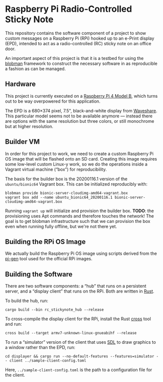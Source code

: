 # Raspberry Pi Radio-Controlled Sticky Note

This repository contains the software component of a project to show custom
messages on a Raspberry Pi (RPi) hooked up to an e-Print display (EPD),
intended to act as a radio-controlled (RC) sticky note on an office door.

An important aspect of this project is that it is a testbed for using the
[blobman][blobman] framework to construct the necessary software in as
reproducible a fashion as can be managed.

[blobman]: https://github.com/pkgw/blobman/


## Hardware

This project is currently executed on a
[Raspberry Pi 4 Model B](https://www.raspberrypi.org/products/raspberry-pi-4-model-b/),
which turns out to be way overpowered for this application.

The EPD is a 680×374 pixel, 7.5", black-and-white display from
[Waveshare](https://www.waveshare.com/product/displays/e-paper.htm). This
particular model seems not to be available anymore — instead there are options
with the same resolution but three colors, or still monochrome but at higher
resolution.


## Builder VM

In order for this project to work, we need to create a custom Raspberry Pi OS
image that will be flashed onto an SD card. Creating this image requires some
low-level custom Linux-y work, so we do the operations inside a Vagrant
virtual machine (“box”) for reproducibility.

The basis for the builder box is the 20200116.1 version of the
`ubuntu/bionic64` Vagrant box. This can be initialized reproducibly with:

```
blobman provide bionic-server-cloudimg-amd64-vagrant.box
vagrant box add --name ubuntu_bionic64_20200116.1 bionic-server-cloudimg-amd64-vagrant.box
```

Running `vagrant up` will initialize and provision the builder box. **TODO**:
the provisioning uses Apt commands and therefore touches the network! The goal
is to get blobman infrastructure such that we can provision the box even when
running fully offline, but we're not there yet.


## Building the RPi OS Image

We actually build the Raspberry Pi OS image using scripts derived from the
[pi-gen][pi-gen] tool used for the official RPi images.

[pi-gen]: https://github.com/RPi-Distro/pi-gen


## Building the Software

There are two software components: a “hub” that runs on a persistent server,
and a “display client” that runs on the RPi. Both are written in
[Rust](https://rust-lang.org/).

To build the hub, run:

```
cargo build --bin rc_stickynote_hub --release
```

To cross-compile the display client for the RPi, install the Rust
[cross](https://github.com/rust-embedded/cross) tool and run:

```
cross build --target armv7-unknown-linux-gnueabihf --release
```

To run a “simulator” version of the client that uses
[SDL](https://www.libsdl.org/) to draw graphics to a window rather than the
EPD, run:

```
cd displayer && cargo run --no-default-features --features=simulator -- client ../sample-client-config.toml
```

Here, `../sample-client-config.toml` is the path to a configuration file for
the client.
